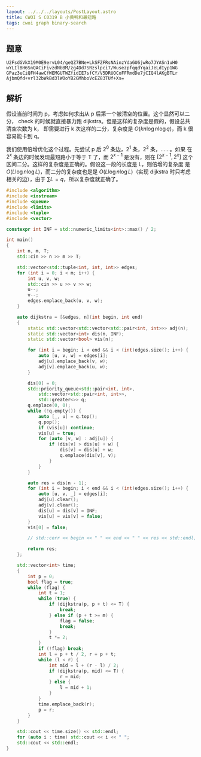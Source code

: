 ```yaml
---
layout: ../../../layouts/PostLayout.astro
title: CWOI S C0319 B 小黄鸭和最短路
tags: cwoi graph binary-search
---
```


## 题意

```
U2FsdGVkX19M0E9ervL04/geQZ7BNe+LkSFZFRsNAinzYdaGU6jwRo7JYASn1uH0
wYLIlBH6SnQACiFivzdNbBM/zg4Dd7SRzslpci7/WusezpfqqdYqaiJeLdIyp1WG
GPaz3eCiQFH4awCfWEMGUTWZfidIE7sfCY/V5DRUOCoFFRmdDe7jCIQ4lAKgBTLr
AjbmQfd+vrl32bWkBd3lWOoYB2GMhboVcEZ83TUf+Xs=
```

## 解析

假设当前时间为 p，考虑如何求出从 p 后第一个被清空的位置。这个显然可以二分，
check 的时候就直接暴力跑 dijkstra。但是这样的复杂度是假的，假设总共清空次数为 k，
即需要进行 k 次这样的二分，复杂度是 $O(k n\log n \log q)$，而 k 很容易能卡到 q。

我们使用倍增优化这个过程。先尝试 p 后 $2^0$ 条边，$2^1$ 条，$2^2$ 条，……。如果
在 $2^x$ 条边的时候发现最短路小于等于 T 了，而 $2^{x-1}$ 是没有，则在 $[2^{x-1},
2^x]$ 这个区间二分。这样的复杂度是正确的。假设这一段的长度是 L，则倍增的复杂度
是 $O(L \log n \log L)$，而二分的复杂度也是是 $O(L \log n \log L)$（实现
dijkstra 时只考虑相关的边），由于 $\sum L = q$，所以复杂度就正确了。

```cpp
#include <algorithm>
#include <iostream>
#include <queue>
#include <limits>
#include <tuple>
#include <vector>

constexpr int INF = std::numeric_limits<int>::max() / 2;

int main()
{
	int n, m, T;
	std::cin >> n >> m >> T;

	std::vector<std::tuple<int, int, int>> edges;
	for (int i = 0; i < m; i++) {
		int u, v, w;
		std::cin >> u >> v >> w;
		u--;
		v--;
		edges.emplace_back(u, v, w);
	}

	auto dijkstra = [&edges, n](int begin, int end)
	{
		static std::vector<std::vector<std::pair<int, int>>> adj(n);
		static std::vector<int> dis(n, INF);
		static std::vector<bool> vis(n);

		for (int i = begin; i < end && i < (int)edges.size(); i++) {
			auto [u, v, w] = edges[i];
			adj[u].emplace_back(v, w);
			adj[v].emplace_back(u, w);
		}

		dis[0] = 0;
		std::priority_queue<std::pair<int, int>,
			std::vector<std::pair<int, int>>,
			std::greater<>> q;
		q.emplace(0, 0);
		while (!q.empty()) {
			auto [_, u] = q.top();
			q.pop();
			if (vis[u]) continue;
			vis[u] = true;
			for (auto [v, w] : adj[u]) {
				if (dis[v] > dis[u] + w) {
					dis[v] = dis[u] + w;
					q.emplace(dis[v], v);
				}
			}
		}

		auto res = dis[n - 1];
		for (int i = begin; i < end && i < (int)edges.size(); i++) {
			auto [u, v, _] = edges[i];
			adj[u].clear();
			adj[v].clear();
			dis[u] = dis[v] = INF;
			vis[u] = vis[v] = false;
		}
		vis[0] = false;

		// std::cerr << begin << " " << end << " " << res << std::endl;

		return res;
	};

	std::vector<int> time;
	{
		int p = 0;
		bool flag = true;
		while (flag) {
			int t = 1;
			while (true) {
				if (dijkstra(p, p + t) <= T) {
					break;
				} else if (p + t >= m) {
					flag = false;
					break;
				}
				t *= 2;
			}
			if (!flag) break;
			int l = p + t / 2, r = p + t;
			while (l < r) {
				int mid = l + (r - l) / 2;
				if (dijkstra(p, mid) <= T) {
					r = mid;
				} else {
					l = mid + 1;
				}
			}
			time.emplace_back(r);
			p = r;
		}
	}

	std::cout << time.size() << std::endl;
	for (auto i : time) std::cout << i << " ";
	std::cout << std::endl;
}
```
